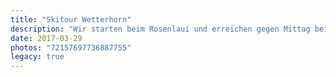 ```yaml
---
title: "Skitour Wetterhorn"
description: "Wir starten beim Rosenlaui und erreichen gegen Mittag bei orkanartigen Windböen das Rosenlaui-Biwak. Die Erkundungstour über den Gletscher bis zum Wellhornsattel am Nachmittag, zahlt sich am nächsten Morgen aus, als wir im dichten Nebel den Weg finden müssen. Vom Wetternhorn genießen wir eine herrliche Aussicht über die Gipfel der Berner Aplpen, die aus dem Wolkenmeer ragen. Die Zeit reicht noch für einen Abstecher auf das Rufenenhorn, bevor wir wieder im Wolkenmeer eintauchen und bei schlechter Sicht eine anspruchsvolle Abfahrt haben."
date: 2017-03-29
photos: "72157697736887755"
legacy: true
---
```

